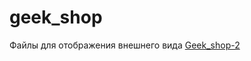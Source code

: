 # geek_shop
Файлы для отображения внешнего вида 
<a href="https://metla07.github.io/geek_shop/">Geek_shop-2</a>
